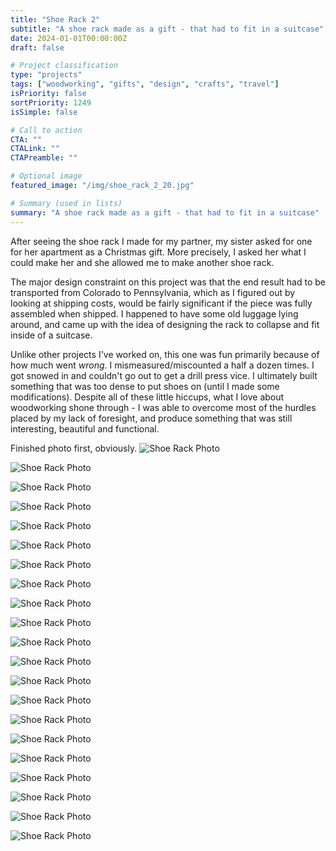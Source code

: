 ```yaml
---
title: "Shoe Rack 2"
subtitle: "A shoe rack made as a gift - that had to fit in a suitcase"
date: 2024-01-01T00:00:00Z
draft: false

# Project classification
type: "projects"
tags: ["woodworking", "gifts", "design", "crafts", "travel"]
isPriority: false
sortPriority: 1249
isSimple: false

# Call to action
CTA: ""
CTALink: ""
CTAPreamble: ""

# Optional image
featured_image: "/img/shoe_rack_2_20.jpg"

# Summary (used in lists)
summary: "A shoe rack made as a gift - that had to fit in a suitcase"
---
```


After seeing the shoe rack I made for my partner, my sister asked for one for her apartment as a
Christmas gift. More precisely, I asked her what I could make her and she allowed me to make another
shoe rack.

The major design constraint on this project was that the end result had to be transported from Colorado to Pennsylvania, which as I figured out by looking at shipping costs, would be fairly significant if the piece was fully assembled when shipped. I happened to have some old luggage lying around, and came up with the idea of designing the rack to collapse and fit inside of a suitcase.

Unlike other projects I've worked on, this one was fun primarily because of how much went _wrong_. I mismeasured/miscounted a half a dozen times. I got snowed in and couldn't go out to get a drill press vice. I ultimately built something that was too dense to put shoes on (until I made some modifications). Despite all of these little hiccups, what I love about woodworking shone through - I was able to overcome most of the hurdles placed by my lack of foresight, and produce something that was still interesting, beautiful and functional.

Finished photo first, obviously.
![Shoe Rack Photo](/img/shoe_rack_2_0_.jpg)

![Shoe Rack Photo](/img/shoe_rack_2_1.jpg)

![Shoe Rack Photo](/img/shoe_rack_2_2.jpg)

![Shoe Rack Photo](/img/shoe_rack_2_3.jpg)

![Shoe Rack Photo](/img/shoe_rack_2_4.jpg)

![Shoe Rack Photo](/img/shoe_rack_2_5.jpg)

![Shoe Rack Photo](/img/shoe_rack_2_6.jpg)

![Shoe Rack Photo](/img/shoe_rack_2_7.jpg)

![Shoe Rack Photo](/img/shoe_rack_2_8.jpg)

![Shoe Rack Photo](/img/shoe_rack_2_9.jpg)

![Shoe Rack Photo](/img/shoe_rack_2_10.jpg)

![Shoe Rack Photo](/img/shoe_rack_2_11.jpg)

![Shoe Rack Photo](/img/shoe_rack_2_12.jpg)

![Shoe Rack Photo](/img/shoe_rack_2_13.jpg)

![Shoe Rack Photo](/img/shoe_rack_2_14.jpg)

![Shoe Rack Photo](/img/shoe_rack_2_15.jpg)

![Shoe Rack Photo](/img/shoe_rack_2_16.jpg)

![Shoe Rack Photo](/img/shoe_rack_2_17.jpg)

![Shoe Rack Photo](/img/shoe_rack_2_18.jpg)

![Shoe Rack Photo](/img/shoe_rack_2_19.jpg)

![Shoe Rack Photo](/img/shoe_rack_2_20.jpg)
